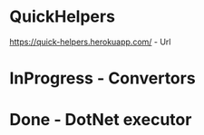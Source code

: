 # QuickHelpers

https://quick-helpers.herokuapp.com/ - Url  
# InProgress - Convertors


# Done - DotNet executor
